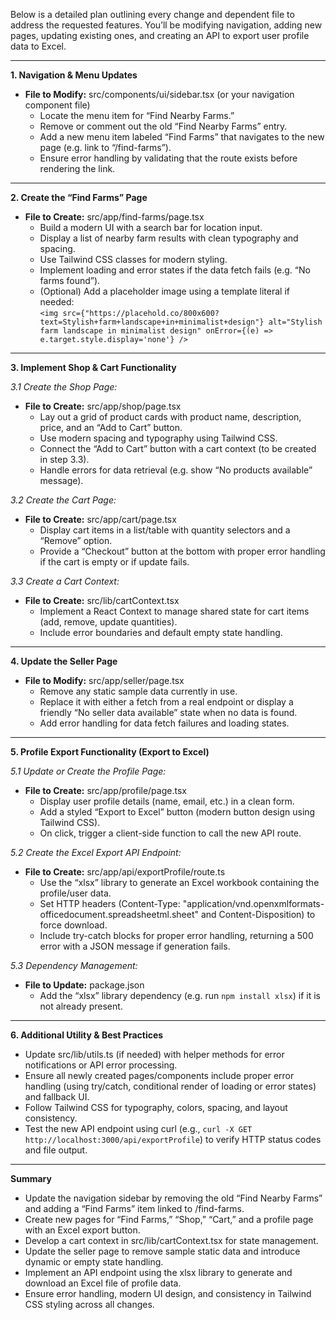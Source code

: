 Below is a detailed plan outlining every change and dependent file to address the requested features. You’ll be modifying navigation, adding new pages, updating existing ones, and creating an API to export user profile data to Excel.

---

**1. Navigation & Menu Updates**  
- **File to Modify:** src/components/ui/sidebar.tsx (or your navigation component file)  
  - Locate the menu item for “Find Nearby Farms.”  
  - Remove or comment out the old “Find Nearby Farms” entry.  
  - Add a new menu item labeled “Find Farms” that navigates to the new page (e.g. link to “/find-farms”).  
  - Ensure error handling by validating that the route exists before rendering the link.

---

**2. Create the “Find Farms” Page**  
- **File to Create:** src/app/find-farms/page.tsx  
  - Build a modern UI with a search bar for location input.  
  - Display a list of nearby farm results with clean typography and spacing.  
  - Use Tailwind CSS classes for modern styling.  
  - Implement loading and error states if the data fetch fails (e.g. “No farms found”).  
  - (Optional) Add a placeholder image using a template literal if needed:  
    `<img src={"https://placehold.co/800x600?text=Stylish+farm+landscape+in+minimalist+design"} alt="Stylish farm landscape in minimalist design" onError={(e) => e.target.style.display='none'} />`

---

**3. Implement Shop & Cart Functionality**  

*3.1 Create the Shop Page:*  
- **File to Create:** src/app/shop/page.tsx  
  - Lay out a grid of product cards with product name, description, price, and an “Add to Cart” button.  
  - Use modern spacing and typography using Tailwind CSS.  
  - Connect the “Add to Cart” button with a cart context (to be created in step 3.3).  
  - Handle errors for data retrieval (e.g. show “No products available” message).

*3.2 Create the Cart Page:*  
- **File to Create:** src/app/cart/page.tsx  
  - Display cart items in a list/table with quantity selectors and a “Remove” option.  
  - Provide a “Checkout” button at the bottom with proper error handling if the cart is empty or if update fails.
  
*3.3 Create a Cart Context:*  
- **File to Create:** src/lib/cartContext.tsx  
  - Implement a React Context to manage shared state for cart items (add, remove, update quantities).  
  - Include error boundaries and default empty state handling.

---

**4. Update the Seller Page**  
- **File to Modify:** src/app/seller/page.tsx  
  - Remove any static sample data currently in use.  
  - Replace it with either a fetch from a real endpoint or display a friendly “No seller data available” state when no data is found.  
  - Add error handling for data fetch failures and loading states.

---

**5. Profile Export Functionality (Export to Excel)**  

*5.1 Update or Create the Profile Page:*  
- **File to Create:** src/app/profile/page.tsx  
  - Display user profile details (name, email, etc.) in a clean form.  
  - Add a styled “Export to Excel” button (modern button design using Tailwind CSS).  
  - On click, trigger a client-side function to call the new API route.

*5.2 Create the Excel Export API Endpoint:*  
- **File to Create:** src/app/api/exportProfile/route.ts  
  - Use the “xlsx” library to generate an Excel workbook containing the profile/user data.  
  - Set HTTP headers (Content-Type: "application/vnd.openxmlformats-officedocument.spreadsheetml.sheet" and Content-Disposition) to force download.  
  - Include try-catch blocks for proper error handling, returning a 500 error with a JSON message if generation fails.

*5.3 Dependency Management:*  
- **File to Update:** package.json  
  - Add the “xlsx” library dependency (e.g. run `npm install xlsx`) if it is not already present.

---

**6. Additional Utility & Best Practices**  
- Update src/lib/utils.ts (if needed) with helper methods for error notifications or API error processing.  
- Ensure all newly created pages/components include proper error handling (using try/catch, conditional render of loading or error states) and fallback UI.  
- Follow Tailwind CSS for typography, colors, spacing, and layout consistency.  
- Test the new API endpoint using curl (e.g., `curl -X GET http://localhost:3000/api/exportProfile`) to verify HTTP status codes and file output.

---

**Summary**  
- Update the navigation sidebar by removing the old “Find Nearby Farms” and adding a “Find Farms” item linked to /find-farms.  
- Create new pages for “Find Farms,” “Shop,” “Cart,” and a profile page with an Excel export button.  
- Develop a cart context in src/lib/cartContext.tsx for state management.  
- Update the seller page to remove sample static data and introduce dynamic or empty state handling.  
- Implement an API endpoint using the xlsx library to generate and download an Excel file of profile data.  
- Ensure error handling, modern UI design, and consistency in Tailwind CSS styling across all changes.
